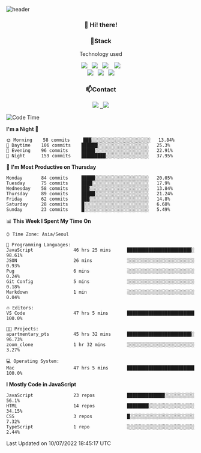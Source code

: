 ![header](https://capsule-render.vercel.app/api?type=waving&color=gradient&height=200&text=Che-ri&fontAlign=70&fontAlignY=40&animation=twinkling)

<h3 align="center">👋 Hi! there!</h3>

<h3 align="center">📌Stack</h3>
<p align="center">Technology used</p>
<div align="center"><img src="https://img.shields.io/badge/HTML5-e74c3c?style=flat-square&logo=HTML5&logoColor=white"></img> &nbsp <img src="https://img.shields.io/badge/CSS3-0A84FF?style=flat-square&logo=CSS3&logoColor=white"></img>  &nbsp <img src="https://img.shields.io/badge/SCSS-fd79a8?style=flat-square&logo=Sass&logoColor=white"/></a>&nbsp  &nbsp <img src="https://img.shields.io/badge/styled%2Dcomponents-DB7093?style=flat-square&logo=styled%2Dcomponents&logoColor=white"/></a>
<br><img src="https://img.shields.io/badge/JavaScript-FFCD11?style=flat-square&logo=JavaScript&logoColor=white"></img> &nbsp <img src="https://img.shields.io/badge/React-00BCF6?style=flat-square&logo=React&logoColor=white"></img> &nbsp <img src="https://img.shields.io/badge/Redux-764ABC?style=flat-square&logo=Redux&logoColor=white"/></a></div>

<h3 align="center">📫Contact</h3>
<div align="center"><a href="https://cheri.tistory.com/"><img src="https://img.shields.io/badge/Cheri-AD29B6?style=flat-square&logo=Tidal&logoColor=white"/></a> <a href="rnjs1135@gmail.com"> &nbsp <img src="https://img.shields.io/badge/Gmail-EA4335?style=flat-square&logo=Gmail&logoColor=white"/></a></div>

<!--START_SECTION:waka-->
![Code Time](http://img.shields.io/badge/Code%20Time-0%20secs-blue)

**I'm a Night 🦉** 

```text
🌞 Morning    58 commits     ███░░░░░░░░░░░░░░░░░░░░░░   13.84% 
🌆 Daytime    106 commits    ██████░░░░░░░░░░░░░░░░░░░   25.3% 
🌃 Evening    96 commits     █████░░░░░░░░░░░░░░░░░░░░   22.91% 
🌙 Night      159 commits    █████████░░░░░░░░░░░░░░░░   37.95%

```
📅 **I'm Most Productive on Thursday** 

```text
Monday       84 commits     █████░░░░░░░░░░░░░░░░░░░░   20.05% 
Tuesday      75 commits     ████░░░░░░░░░░░░░░░░░░░░░   17.9% 
Wednesday    58 commits     ███░░░░░░░░░░░░░░░░░░░░░░   13.84% 
Thursday     89 commits     █████░░░░░░░░░░░░░░░░░░░░   21.24% 
Friday       62 commits     ███░░░░░░░░░░░░░░░░░░░░░░   14.8% 
Saturday     28 commits     █░░░░░░░░░░░░░░░░░░░░░░░░   6.68% 
Sunday       23 commits     █░░░░░░░░░░░░░░░░░░░░░░░░   5.49%

```


📊 **This Week I Spent My Time On** 

```text
⌚︎ Time Zone: Asia/Seoul

💬 Programming Languages: 
JavaScript               46 hrs 25 mins      ████████████████████████░   98.61% 
JSON                     26 mins             ░░░░░░░░░░░░░░░░░░░░░░░░░   0.93% 
Pug                      6 mins              ░░░░░░░░░░░░░░░░░░░░░░░░░   0.24% 
Git Config               5 mins              ░░░░░░░░░░░░░░░░░░░░░░░░░   0.18% 
Markdown                 1 min               ░░░░░░░░░░░░░░░░░░░░░░░░░   0.04%

🔥 Editors: 
VS Code                  47 hrs 5 mins       █████████████████████████   100.0%

🐱‍💻 Projects: 
apartmentary_pts         45 hrs 32 mins      ████████████████████████░   96.73% 
zoom_clone               1 hr 32 mins        ░░░░░░░░░░░░░░░░░░░░░░░░░   3.27%

💻 Operating System: 
Mac                      47 hrs 5 mins       █████████████████████████   100.0%

```

**I Mostly Code in JavaScript** 

```text
JavaScript               23 repos            ██████████████░░░░░░░░░░░   56.1% 
HTML                     14 repos            ████████░░░░░░░░░░░░░░░░░   34.15% 
CSS                      3 repos             █░░░░░░░░░░░░░░░░░░░░░░░░   7.32% 
TypeScript               1 repo              ░░░░░░░░░░░░░░░░░░░░░░░░░   2.44%

```



 Last Updated on 10/07/2022 18:45:17 UTC
<!--END_SECTION:waka-->
